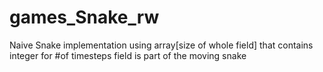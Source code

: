 # games_Snake_rw
Naive Snake implementation using array[size of whole field] that contains integer for #of timesteps field is part of the moving snake
